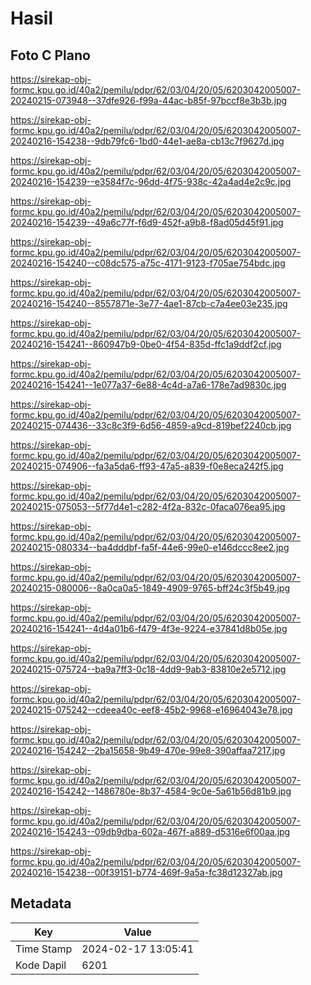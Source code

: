 # Hasil

## Foto C Plano

https://sirekap-obj-formc.kpu.go.id/40a2/pemilu/pdpr/62/03/04/20/05/6203042005007-20240215-073948--37dfe926-f99a-44ac-b85f-97bccf8e3b3b.jpg

https://sirekap-obj-formc.kpu.go.id/40a2/pemilu/pdpr/62/03/04/20/05/6203042005007-20240216-154238--9db79fc6-1bd0-44e1-ae8a-cb13c7f9627d.jpg

https://sirekap-obj-formc.kpu.go.id/40a2/pemilu/pdpr/62/03/04/20/05/6203042005007-20240216-154239--e3584f7c-96dd-4f75-938c-42a4ad4e2c9c.jpg

https://sirekap-obj-formc.kpu.go.id/40a2/pemilu/pdpr/62/03/04/20/05/6203042005007-20240216-154239--49a6c77f-f6d9-452f-a9b8-f8ad05d45f91.jpg

https://sirekap-obj-formc.kpu.go.id/40a2/pemilu/pdpr/62/03/04/20/05/6203042005007-20240216-154240--c08dc575-a75c-4171-9123-f705ae754bdc.jpg

https://sirekap-obj-formc.kpu.go.id/40a2/pemilu/pdpr/62/03/04/20/05/6203042005007-20240216-154240--8557871e-3e77-4ae1-87cb-c7a4ee03e235.jpg

https://sirekap-obj-formc.kpu.go.id/40a2/pemilu/pdpr/62/03/04/20/05/6203042005007-20240216-154241--860947b9-0be0-4f54-835d-ffc1a9ddf2cf.jpg

https://sirekap-obj-formc.kpu.go.id/40a2/pemilu/pdpr/62/03/04/20/05/6203042005007-20240216-154241--1e077a37-6e88-4c4d-a7a6-178e7ad9830c.jpg

https://sirekap-obj-formc.kpu.go.id/40a2/pemilu/pdpr/62/03/04/20/05/6203042005007-20240215-074436--33c8c3f9-6d56-4859-a9cd-819bef2240cb.jpg

https://sirekap-obj-formc.kpu.go.id/40a2/pemilu/pdpr/62/03/04/20/05/6203042005007-20240215-074906--fa3a5da6-ff93-47a5-a839-f0e8eca242f5.jpg

https://sirekap-obj-formc.kpu.go.id/40a2/pemilu/pdpr/62/03/04/20/05/6203042005007-20240215-075053--5f77d4e1-c282-4f2a-832c-0faca076ea95.jpg

https://sirekap-obj-formc.kpu.go.id/40a2/pemilu/pdpr/62/03/04/20/05/6203042005007-20240215-080334--ba4dddbf-fa5f-44e6-99e0-e146dccc8ee2.jpg

https://sirekap-obj-formc.kpu.go.id/40a2/pemilu/pdpr/62/03/04/20/05/6203042005007-20240215-080006--8a0ca0a5-1849-4909-9765-bff24c3f5b49.jpg

https://sirekap-obj-formc.kpu.go.id/40a2/pemilu/pdpr/62/03/04/20/05/6203042005007-20240216-154241--4d4a01b6-f479-4f3e-9224-e37841d8b05e.jpg

https://sirekap-obj-formc.kpu.go.id/40a2/pemilu/pdpr/62/03/04/20/05/6203042005007-20240215-075724--ba9a7ff3-0c18-4dd9-9ab3-83810e2e5712.jpg

https://sirekap-obj-formc.kpu.go.id/40a2/pemilu/pdpr/62/03/04/20/05/6203042005007-20240215-075242--cdeea40c-eef8-45b2-9968-e16964043e78.jpg

https://sirekap-obj-formc.kpu.go.id/40a2/pemilu/pdpr/62/03/04/20/05/6203042005007-20240216-154242--2ba15658-9b49-470e-99e8-390affaa7217.jpg

https://sirekap-obj-formc.kpu.go.id/40a2/pemilu/pdpr/62/03/04/20/05/6203042005007-20240216-154242--1486780e-8b37-4584-9c0e-5a61b56d81b9.jpg

https://sirekap-obj-formc.kpu.go.id/40a2/pemilu/pdpr/62/03/04/20/05/6203042005007-20240216-154243--09db9dba-602a-467f-a889-d5316e6f00aa.jpg

https://sirekap-obj-formc.kpu.go.id/40a2/pemilu/pdpr/62/03/04/20/05/6203042005007-20240216-154238--00f39151-b774-469f-9a5a-fc38d12327ab.jpg


## Metadata

| Key        | Value               |
| ---------- | ------------------- |
| Time Stamp | 2024-02-17 13:05:41 |
| Kode Dapil | 6201                |



